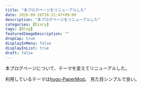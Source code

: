 ```yaml
---
title: "本ブログページをリニューアルした"
date: 2020-09-26T16:21:47+09:00
description: "本ブログページをリニューアルした"
categories: [Diary]
tags: [Blog]
featuredImageDescription: ""
dropCap: true
displayInMenu: false
displayInList: true
draft: false
---
```


本ブログページについて、テーマを変えてリニューアルした。

利用しているテーマは[hugo-PaperMod](https://github.com/adityatelange/hugo-PaperMod)。
見た目シンプルで良い。
